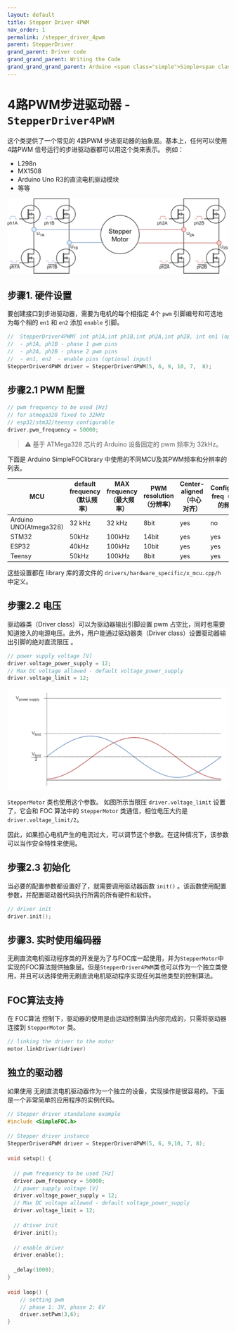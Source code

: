 ```yaml
---
layout: default
title: Stepper Driver 4PWM
nav_order: 1
permalink: /stepper_driver_4pwm
parent: StepperDriver
grand_parent: Driver code
grand_grand_parent: Writing the Code
grand_grand_grand_parent: Arduino <span class="simple">Simple<span class="foc">FOC</span>library</span>
---
```


# 4路PWM步进驱动器 - `StepperDriver4PWM`

这个类提供了一个常见的 4路PWM 步进驱动器的抽象层。基本上，任何可以使用 4路PWM 信号运行的步进驱动器都可以用这个类来表示。
例如：

- L298n
- MX1508
- Arduino Uno R3的直流电机驱动模块
- 等等


<img src="extras/Images/stepper4pwm.png" class="width60">

## 步骤1. 硬件设置
要创建接口到步进驱动器，需要为电机的每个相指定 4个 `pwm`  引脚编号和可选地为每个相的 `en1` 和 `en2` 添加 `enable` 引脚。

```cpp
//  StepperDriver4PWM( int ph1A,int ph1B,int ph2A,int ph2B, int en1 (optional), int en2 (optional))
//  - ph1A, ph1B - phase 1 pwm pins
//  - ph2A, ph2B - phase 2 pwm pins
//  - en1, en2  - enable pins (optional input)
StepperDriver4PWM driver = StepperDriver4PWM(5, 6, 9, 10, 7,  8);
```

## 步骤2.1 PWM 配置
```cpp
// pwm frequency to be used [Hz]
// for atmega328 fixed to 32kHz
// esp32/stm32/teensy configurable
driver.pwm_frequency = 50000;
```
<blockquote class="warning">
⚠️ 基于 ATMega328 芯片的 Arduino  设备固定的 pwm 频率为 32kHz。
</blockquote>

下面是  Arduino <span class="simple">Simple<span class="foc">FOC</span>library</span> 中使用的不同MCU及其PWM频率和分辨率的列表。

MCU | default frequency（默认频率） | MAX frequency（最大频率） | PWM resolution（分辨率） | Center-aligned（中心对齐） | Configurable freq（可配置的频率） 
--- | --- | --- | --- | --- | --- 
Arduino UNO(Atmega328) | 32 kHz | 32 kHz | 8bit | yes | no
STM32 | 50kHz | 100kHz | 14bit | yes | yes
ESP32 | 40kHz | 100kHz | 10bit | yes | yes
Teensy | 50kHz | 100kHz | 8bit | yes | yes

这些设置都在 library 库的源文件的 `drivers/hardware_specific/x_mcu.cpp/h` 中定义。


## 步骤2.2 电压
驱动器类（Driver class）可以为驱动器输出引脚设置 pwm 占空比，同时也需要知道接入的电源电压。此外，用户能通过驱动器类（Driver class）设置驱动器输出引脚的绝对直流限压 。
```cpp
// power supply voltage [V]
driver.voltage_power_supply = 12;
// Max DC voltage allowed - default voltage_power_supply
driver.voltage_limit = 12;
```

<img src="extras/Images/stepper_limits.png" class="width60">

 `StepperMotor` 类也使用这个参数。 如图所示当限压 `driver.voltage_limit` 设置了，它会和 FOC 算法中的 `StepperMotor` 类通信，相位电压大约是  `driver.voltage_limit/2`。

因此，如果担心电机产生的电流过大，可以调节这个参数。在这种情况下，该参数可以当作安全特性来使用。

## 步骤2.3 初始化
当必要的配置参数都设置好了，就需要调用驱动器函数 `init()` 。该函数使用配置参数，并配置驱动器代码执行所需的所有硬件和软件。
```cpp
// driver init
driver.init();
```

## 步骤3. 实时使用编码器

无刷直流电机驱动程序类的开发是为了与FOC库一起使用，并为`StepperMotor`中实现的FOC算法提供抽象层。但是`StepperDriver4PWM`类也可以作为一个独立类使用，并且可以选择使用无刷直流电机驱动程序实现任何其他类型的控制算法。

## FOC算法支持
在 FOC算法 控制下，驱动器的使用是由运动控制算法内部完成的，只需将驱动器连接到  `StepperMotor` 类。
```cpp
// linking the driver to the motor
motor.linkDriver(&driver)
```

## 独立的驱动器
如果使用 无刷直流电机驱动器作为一个独立的设备，实现操作是很容易的。下面是一个非常简单的应用程序的实例代码。
```cpp
// Stepper driver standalone example
#include <SimpleFOC.h>

// Stepper driver instance
StepperDriver4PWM driver = StepperDriver4PWM(5, 6, 9,10, 7, 8);

void setup() {
  
  // pwm frequency to be used [Hz]
  driver.pwm_frequency = 50000;
  // power supply voltage [V]
  driver.voltage_power_supply = 12;
  // Max DC voltage allowed - default voltage_power_supply
  driver.voltage_limit = 12;
  
  // driver init
  driver.init();

  // enable driver
  driver.enable();

  _delay(1000);
}

void loop() {
    // setting pwm
    // phase 1: 3V, phase 2: 6V
    driver.setPwm(3,6);
}
```